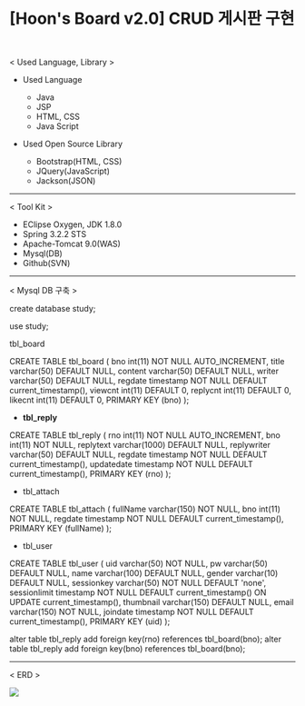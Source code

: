 # [Hoon's Board v2.0] CRUD 게시판 구현

<br>

< Used Language, Library >

<ul>
  <li>Used Language</li>
    <ul>
      <li>Java</li>
      <li>JSP</li>
      <li>HTML, CSS</li>
      <li>Java Script</li>
    </ul>
</ul>
<ul>
  <li>Used Open Source Library</li>
    <ul>
      <li>Bootstrap(HTML, CSS)</li>
      <li>JQuery(JavaScript)</li>
      <li>Jackson(JSON)</li>
    </ul>
</ul>

<hr>

< Tool Kit >

<ul>
    <li>EClipse Oxygen, JDK 1.8.0</li>
    <li>Spring 3.2.2 STS</li>
    <li>Apache-Tomcat 9.0(WAS)</li>
    <li>Mysql(DB)</li>
    <li>Github(SVN)</li>
</ul>

<hr>

< Mysql DB 구축 >

create database study;

use study;


<p>tbl_board<p>

CREATE TABLE tbl_board (
  bno int(11) NOT NULL AUTO_INCREMENT,
  title varchar(50) DEFAULT NULL,
  content varchar(50) DEFAULT NULL,
  writer varchar(50) DEFAULT NULL,
  regdate timestamp NOT NULL DEFAULT current_timestamp(),
  viewcnt int(11) DEFAULT 0,
  replycnt int(11) DEFAULT 0,
  likecnt int(11) DEFAULT 0,
    PRIMARY KEY (bno)
);


<ul>
  <li><b>tbl_reply</b></li>
</ul>
CREATE TABLE tbl_reply (
  rno int(11) NOT NULL AUTO_INCREMENT,
  bno int(11) NOT NULL,
  replytext varchar(1000) DEFAULT NULL,
  replywriter varchar(50) DEFAULT NULL,
  regdate timestamp NOT NULL DEFAULT current_timestamp(),
  updatedate timestamp NOT NULL DEFAULT current_timestamp(),
    PRIMARY KEY (rno)
);


<ul>
  <li>tbl_attach</li>
</ul>
CREATE TABLE tbl_attach (
  fullName varchar(150) NOT NULL,
  bno int(11) NOT NULL,
  regdate timestamp NOT NULL DEFAULT current_timestamp(),
    PRIMARY KEY (fullName)
);

<ul>
  <li>tbl_user</li>
</ul>
CREATE TABLE tbl_user (
  uid varchar(50) NOT NULL,
  pw varchar(50) DEFAULT NULL,
  name varchar(100) DEFAULT NULL,
  gender varchar(10) DEFAULT NULL,
  sessionkey varchar(50) NOT NULL DEFAULT 'none',
  sessionlimit timestamp NOT NULL DEFAULT current_timestamp() ON UPDATE current_timestamp(),
  thumbnail varchar(150) DEFAULT NULL,
  email varchar(150) NOT NULL,
  joindate timestamp NOT NULL DEFAULT current_timestamp(),
    PRIMARY KEY (uid)
);

alter table tbl_reply add foreign key(rno) references tbl_board(bno);
alter table tbl_reply add foreign key(bno) references tbl_board(bno);

<hr>

< ERD >

<img src="https://user-images.githubusercontent.com/38021616/43047553-c7078ab6-8e13-11e8-934c-449e41e32d68.JPG">

